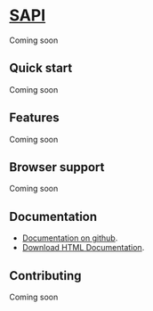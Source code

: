 # [SAPI](https://dassdasd/asdasddas.html)

Coming soon

## Quick start

Coming soon

## Features

Coming soon

## Browser support

Coming soon

## Documentation

* [Documentation on github](src/Documentation/index.md).
* [Download HTML Documentation](src/HTMLDocumentation).


## Contributing

Coming soon
